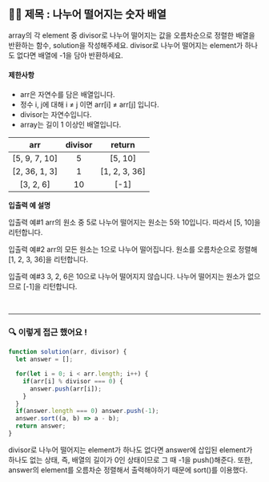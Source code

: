 ## ✍🏻 제목 : 나누어 떨어지는 숫자 배열
array의 각 element 중 divisor로 나누어 떨어지는 값을 오름차순으로 정렬한 배열을 반환하는 함수, solution을 작성해주세요. divisor로 나누어 떨어지는 element가 하나도 없다면 배열에 -1을 담아 반환하세요.

#### 제한사항
- arr은 자연수를 담은 배열입니다.
- 정수 i, j에 대해 i ≠ j 이면 arr[i] ≠ arr[j] 입니다.
- divisor는 자연수입니다.
- array는 길이 1 이상인 배열입니다.

|arr|divisor|return|
|:------:|:----:|:----:|
|[5, 9, 7, 10]|5|[5, 10]|
|[2, 36, 1, 3]|1|[1, 2, 3, 36]|
|[3, 2, 6]|10|[-1]|

**입출력 예 설명**

입출력 예#1
arr의 원소 중 5로 나누어 떨어지는 원소는 5와 10입니다. 따라서 [5, 10]을 리턴합니다.

입출력 예#2
arr의 모든 원소는 1으로 나누어 떨어집니다. 원소를 오름차순으로 정렬해 [1, 2, 3, 36]을 리턴합니다.

입출력 예#3
3, 2, 6은 10으로 나누어 떨어지지 않습니다. 나누어 떨어지는 원소가 없으므로 [-1]을 리턴합니다.

</br>

---

### 🔍 이렇게 접근 했어요 !

```javascript
function solution(arr, divisor) {
  let answer = [];

  for(let i = 0; i < arr.length; i++) {
    if(arr[i] % divisor === 0) {
      answer.push(arr[i]);
    }
  }
  if(answer.length === 0) answer.push(-1);
  answer.sort((a, b) => a - b);
  return answer;
}
```
divisor로 나누어 떨어지는 element가 하나도 없다면 answer에 삽입된 element가 하나도 없는 상태, 즉, 배열의 길이가 0인 상태이므로 그 때 -1을 push()해준다.
또한, answer의 element를 오름차순 정렬해서 출력해야하기 때문에 sort()를 이용했다.